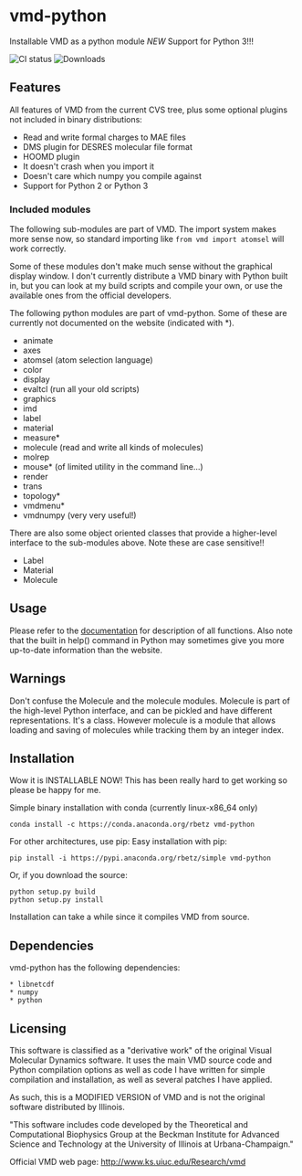 # vmd-python
Installable VMD as a python module
*NEW* Support for Python 3!!!

![CI status](https://anaconda.org/rbetz/vmd-python/badges/build.svg)
![Downloads](https://anaconda.org/rbetz/vmd-python/badges/downloads.svg)

## Features
All features of VMD from the current CVS tree, plus some
optional plugins not included in binary distributions:

* Read and write formal charges to MAE files
* DMS plugin for DESRES molecular file format
* HOOMD plugin
* It doesn't crash when you import it
* Doesn't care which numpy you compile against
* Support for Python 2 or Python 3

### Included modules
The following sub-modules are part of VMD. The import system
makes more sense now, so standard importing like `from vmd import atomsel`
will work correctly.

Some of these modules don't make much sense without the graphical display
window. I don't currently distribute a VMD binary with Python built in,
but you can look at my build scripts and compile your own, or use the
available ones from the official developers.

The following python modules are part of vmd-python. Some of these
are currently not documented on the website (indicated with \*).

* animate
* axes
* atomsel (atom selection language)
* color
* display
* evaltcl (run all your old scripts)
* graphics
* imd
* label
* material
* measure\*
* molecule (read and write all kinds of molecules)
* molrep
* mouse\* (of limited utility in the command line...)
* render
* trans
* topology\*
* vmdmenu\*
* vmdnumpy (very very useful!)

There are also some object oriented classes that provide a higher-level
interface to the sub-modules above. Note these are case sensitive!!

* Label
* Material
* Molecule

## Usage
Please refer to the [documentation](http://www.ks.uiuc.edu/Research/vmd/current/ug/node160.html)
for description of all functions. Also note that the built in help() command in Python
may sometimes give you more up-to-date information than the website.

## Warnings
Don't confuse the Molecule and the molecule modules. Molecule is part of the high-level
Python interface, and can be pickled and have different representations. It's a class. However
molecule is a module that allows loading and saving of molecules while tracking them by an
integer index.

## Installation
Wow it is INSTALLABLE NOW! This has been really hard to get working
so please be happy for me.

Simple binary installation with conda (currently linux-x86\_64 only)

    conda install -c https://conda.anaconda.org/rbetz vmd-python

For other architectures, use pip:
Easy installation with pip:

    pip install -i https://pypi.anaconda.org/rbetz/simple vmd-python

Or, if you download the source:

    python setup.py build
    python setup.py install

Installation can take a while since it compiles VMD from source.

## Dependencies
vmd-python has the following dependencies:

    * libnetcdf
    * numpy
    * python

## Licensing

This software is classified as a "derivative work" of the original
Visual Molecular Dynamics software. It uses the main VMD source code
and Python compilation options as well as code I have written for simple
compilation and installation, as well as several patches I have applied.

As such, this is a MODIFIED VERSION of VMD and is not the original
software distributed by Illinois.

"This software includes code developed by the Theoretical and Computational
Biophysics Group at the Beckman Institute for Advanced Science and
Technology at the University of Illinois at Urbana-Champaign."

Official VMD web page: http://www.ks.uiuc.edu/Research/vmd

